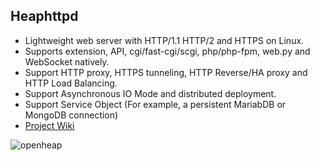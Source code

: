 ## Heaphttpd
* Lightweight web server with HTTP/1.1 HTTP/2 and HTTPS on Linux.
* Supports extension, API, cgi/fast-cgi/scgi, php/php-fpm, web.py and WebSocket natively.
* Support HTTP proxy, HTTPS tunneling, HTTP Reverse/HA proxy and HTTP Load Balancing.
* Support Asynchronous IO Mode and distributed deployment.
* Support Service Object (For example, a persistent MariabDB or MongoDB connection)
* [Project Wiki](https://github.com/uplusware/heaphttpd/wiki/)

![openheap](https://raw.githubusercontent.com/uplusware/heaphttpd/master/doc/heaphttpd.png)
